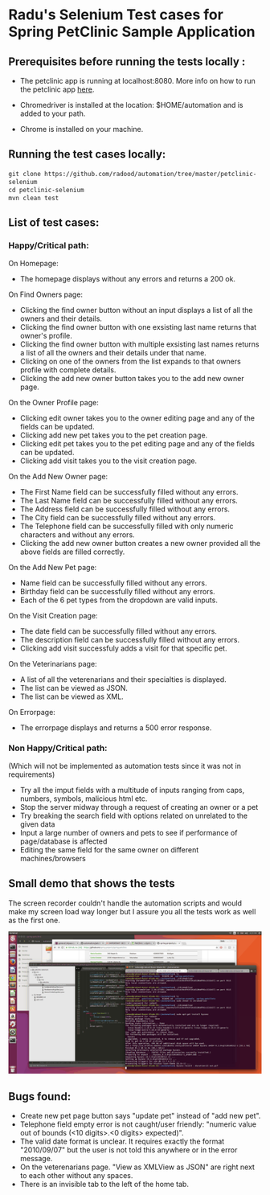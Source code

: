 # Radu's Selenium Test cases for Spring PetClinic Sample Application

## Prerequisites before running the tests locally :

* The petclinic app is running at localhost:8080. More info on how to run the petclinic app <a href="https://github.com/radood/automation/tree/master/spring-petclinic">here</a>.

* Chromedriver is installed at the location: $HOME/automation and is added to your path.

* Chrome is installed on your machine.

## Running the test cases locally:

```
git clone https://github.com/radood/automation/tree/master/petclinic-selenium
cd petclinic-selenium
mvn clean test
```

## List of test cases:

### Happy/Critical path: 

On Homepage:

* The homepage displays without any errors and returns a 200 ok.

On Find Owners page:

* Clicking the find owner button without an input displays a list of all the owners and their details.
* Clicking the find owner button with one exsisting last name returns that owner's profile.
* Clicking the find owner button with multiple exsisting last names returns a list of all the owners and their details under that name.
* Clicking on one of the owners from the list expands to that owners profile with complete details.
* Clicking the add new owner button takes you to the add new owner page.

On the Owner Profile page:

* Clicking edit owner takes you to the owner editing page and any of the fields can be updated.
* Clicking add new pet takes you to the pet creation page.
* Clicking edit pet takes you to the pet editing page and any of the fields can be updated.
* Clicking add visit takes you to the visit creation page.

On the Add New Owner page:

* The First Name field can be successfully filled without any errors.
* The Last Name field can be successfully filled without any errors.
* The Address field can be successfully filled without any errors.
* The City field can be successfully filled without any errors.
* The Telephone field can be successfully filled with only numeric characters and without any errors.
* Clicking the add new owner button creates a new owner provided all the above fields are filled correctly.

On the Add New Pet page:

* Name field can be successfully filled without any errors.
* Birthday field can be successfully filled without any errors.
* Each of the 6 pet types from the dropdown are valid inputs.

On the Visit Creation page:

* The date field can be successfully filled without any errors.
* The description field can be successfully filled without any errors.
* Clicking add visit successfuly adds a visit for that specific pet.

On the Veterinarians page:

* A list of all the veterenarians and their specialties is displayed.
* The list can be viewed as JSON.
* The list can be viewed as XML.

On Errorpage:

* The errorpage displays and returns a 500 error response.

### Non Happy/Critical path: 
(Which will not be implemented as automation tests since it was not in requirements)

* Try all the imput fields with a multitude of inputs ranging from caps, numbers, symbols, malicious html etc.
* Stop the server midway through a request of creating an owner or a pet
* Try breaking the search field with options related on unrelated to the given data
* Input a large number of owners and pets to see if performance of page/database is affected
* Editing the same field for the same owner on different machines/browsers

## Small demo that shows the tests

The screen recorder couldn't handle the automation scripts and would make my screen load way longer but I assure you all the tests work as well as the first one.

![Test demo](/petclinic-selenium/out.gif?raw=true)


## Bugs found:

* Create new pet page button says "update pet" instead of "add new pet".
* Telephone field empty error is not caught/user friendly: "numeric value out of bounds (<10 digits>.<0 digits> expected)".
* The valid date format is unclear. It requires exactly the format "2010/09/07" but the user is not told this anywhere or in the error message.
* On the veterenarians page. "View as XMLView as JSON" are right next to each other without any spaces.
* There is an invisible tab to the left of the home tab.
